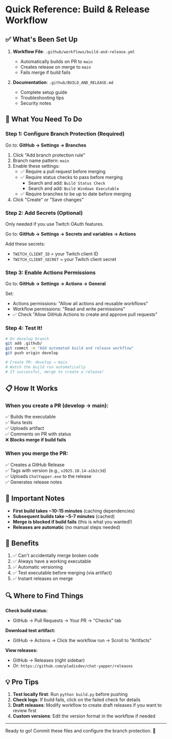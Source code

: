 # Quick Reference: Build & Release Workflow

## ✅ What's Been Set Up

1. **Workflow File**: `.github/workflows/build-and-release.yml`
   - Automatically builds on PR to `main`
   - Creates release on merge to `main`
   - Fails merge if build fails

2. **Documentation**: `.github/BUILD_AND_RELEASE.md`
   - Complete setup guide
   - Troubleshooting tips
   - Security notes

## 🎯 What You Need To Do

### Step 1: Configure Branch Protection (Required)
Go to: **GitHub → Settings → Branches**

1. Click "Add branch protection rule"
2. Branch name pattern: `main`
3. Enable these settings:
   - ✅ Require a pull request before merging
   - ✅ Require status checks to pass before merging
     - Search and add: `Build Status Check`
     - Search and add: `Build Windows Executable`
   - ✅ Require branches to be up to date before merging
4. Click "Create" or "Save changes"

### Step 2: Add Secrets (Optional)
Only needed if you use Twitch OAuth features.

Go to: **GitHub → Settings → Secrets and variables → Actions**

Add these secrets:
- `TWITCH_CLIENT_ID` = your Twitch client ID
- `TWITCH_CLIENT_SECRET` = your Twitch client secret

### Step 3: Enable Actions Permissions
Go to: **GitHub → Settings → Actions → General**

Set:
- Actions permissions: "Allow all actions and reusable workflows"
- Workflow permissions: "Read and write permissions"
- ✅ Check "Allow GitHub Actions to create and approve pull requests"

### Step 4: Test It!
```bash
# On develop branch
git add .github/
git commit -m "Add automated build and release workflow"
git push origin develop

# Create PR: develop → main
# Watch the build run automatically
# If successful, merge to create a release!
```

## 📋 How It Works

### When you create a PR (develop → main):
✅ Builds the executable  
✅ Runs tests  
✅ Uploads artifact  
✅ Comments on PR with status  
❌ **Blocks merge if build fails**

### When you merge the PR:
✅ Creates a GitHub Release  
✅ Tags with version (e.g., `v2025.10.14-a1b2c3d`)  
✅ Uploads `ChatYapper.exe` to the release  
✅ Generates release notes

## 🚨 Important Notes

- **First build takes ~10-15 minutes** (caching dependencies)
- **Subsequent builds take ~5-7 minutes** (cached)
- **Merge is blocked if build fails** (this is what you wanted!)
- **Releases are automatic** (no manual steps needed)

## 🎉 Benefits

1. ✅ Can't accidentally merge broken code
2. ✅ Always have a working executable
3. ✅ Automatic versioning
4. ✅ Test executable before merging (via artifact)
5. ✅ Instant releases on merge

## 🔍 Where to Find Things

**Check build status:**
- GitHub → Pull Requests → Your PR → "Checks" tab

**Download test artifact:**
- GitHub → Actions → Click the workflow run → Scroll to "Artifacts"

**View releases:**
- GitHub → Releases (right sidebar)
- Or: `https://github.com/pladisdev/chat-yapper/releases`

## 💡 Pro Tips

1. **Test locally first**: Run `python build.py` before pushing
2. **Check logs**: If build fails, click on the failed check for details
3. **Draft releases**: Modify workflow to create draft releases if you want to review first
4. **Custom versions**: Edit the version format in the workflow if needed

---

Ready to go! Commit these files and configure the branch protection. 🚀
